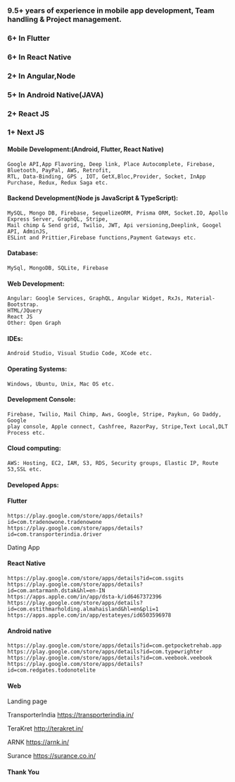 ### 9.5+ years of experience in mobile app development, Team handling & Project management.
### 6+ In Flutter
### 6+ In React Native
### 2+ In Angular,Node
### 5+ In Android Native(JAVA)
### 2+ React JS
### 1+ Next JS

#### Mobile Development:(Android, Flutter, React Native)
    Google API,App Flavoring, Deep link, Place Autocomplete, Firebase, Bluetooth, PayPal, AWS, Retrofit,
    RTL, Data-Binding, GPS , IOT, GetX,Bloc,Provider, Socket, InApp Purchase, Redux, Redux Saga etc.

#### Backend Development(Node js JavaScript & TypeScript):
    MySQL, Mongo DB, Firebase, SequelizeORM, Prisma ORM, Socket.IO, Apollo Express Server, GraphQL, Stripe, 
    Mail chimp & Send grid, Twilio, JWT, Api versioning,Deeplink, Googel API, AdminJS, 
    ESLint and Prittier,Firebase functions,Payment Gateways etc.

#### Database:
    MySql, MongoDB, SQLite, Firebase

#### Web Development:
    Angular: Google Services, GraphQL, Angular Widget, RxJs, Material-Bootstrap.
    HTML/JQuery
    React JS
    Other: Open Graph

#### IDEs: 
    Android Studio, Visual Studio Code, XCode etc.

#### Operating Systems: 
    Windows, Ubuntu, Unix, Mac OS etc.

#### Development Console: 
    Firebase, Twilio, Mail Chimp, Aws, Google, Stripe, Paykun, Go Daddy, Google 
    play console, Apple connect, Cashfree, RazorPay, Stripe,Text Local,DLT Process etc.

#### Cloud computing:
    AWS: Hosting, EC2, IAM, S3, RDS, Security groups, Elastic IP, Route 53,SSL etc.

#### Developed Apps:
#### Flutter
    https://play.google.com/store/apps/details?id=com.tradenowone.tradenowone
    https://play.google.com/store/apps/details?id=com.transporterindia.driver
    
Dating App    
    
#### React Native
    https://play.google.com/store/apps/details?id=com.ssgits
    https://play.google.com/store/apps/details?id=com.antarmanh.dstak&hl=en-IN
    https://apps.apple.com/in/app/dsta-k/id6467372396
    https://play.google.com/store/apps/details?id=com.estithmarholding.almahaisland&hl=en&pli=1
    https://apps.apple.com/in/app/estateyes/id6503596978
    
#### Android native
    https://play.google.com/store/apps/details?id=com.getpocketrehab.app
    https://play.google.com/store/apps/details?id=com.typewrighter
    https://play.google.com/store/apps/details?id=com.veebook.veebook
    https://play.google.com/store/apps/details?id=com.redgates.todonotelite

#### Web
Landing page

TransporterIndia https://transporterindia.in/
    
TeraKret http://terakret.in/   

ARNK https://arnk.in/

Surance https://surance.co.in/

#### Thank You


